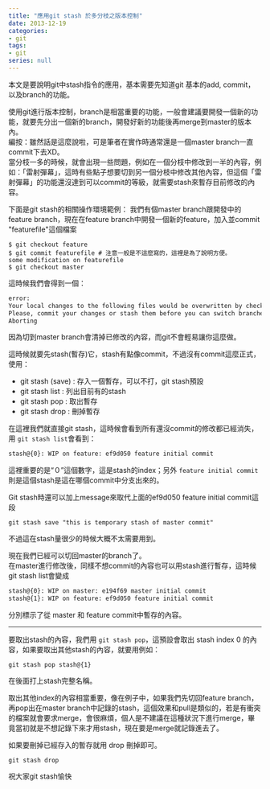 ```yaml
---
title: "應用git stash 於多分枝之版本控制"
date: 2013-12-19
categories:
- git
tags:
- git
series: null
---
```


本文是要說明git中stash指令的應用，基本需要先知道git 基本的add, commit，以及branch的功能。  

使用git進行版本控制，branch是相當重要的功能，一般會建議要開發一個新的功能，就要先分出一個新的branch，開發好新的功能後再merge到master的版本內。  
編按：雖然話是這麼說啦，可是筆者在實作時通常還是一個master branch一直commit下去XD。  
當分枝一多的時候，就會出現一些問題，例如在一個分枝中修改到一半的內容，例如：「雷射彈幕」，這時有些點子想要切到另一個分枝中修改其他內容，但這個「雷射彈幕」的功能還沒達到可以commit的等級，就需要stash來暫存目前修改的內容。  
<!--more-->

下面是git stash的相關操作環境範例： 我們有個master branch跟開發中的feature branch，現在在feature branch中開發一個新的feature，加入並commit "featurefile"這個檔案  
```shell
$ git checkout feature  
$ git commit featurefile # 注意一般是不這麼寫的，這裡是為了說明方便。  
some modification on featurefile  
$ git checkout master  
```
這時候我們會得到一個：  
```txt
error:  
Your local changes to the following files would be overwritten by checkout: featurefile
Please, commit your changes or stash them before you can switch branches.
Aborting
```
因為切到master branch會清掉已修改的內容，而git不會輕易讓你這麼做。  

這時候就要先stash(暫存)它，stash有點像commit，不過沒有commit這麼正式，使用：  

* git stash (save)  : 存入一個暫存，可以不打，git stash預設  
* git stash list  : 列出目前有的stash  
* git stash pop  : 取出暫存  
* git stash drop : 刪掉暫存  

在這裡我們就直接git stash，這時候會看到所有還沒commit的修改都已經消失，用 `git stash list`會看到：  

```txt
stash@{0}: WIP on feature: ef9d050 feature initial commit
```

這裡重要的是“０”這個數字，這是stash的index；另外 `feature initial commit` 則是這個stash是這在哪個commit中分支出來的。  

Git stash時還可以加上message來取代上面的ef9d050 feature initial commit這段  
```shell
git stash save "this is temporary stash of master commit"
```
不過這在stash量很少的時候大概不太需要用到。  

現在我們已經可以切回master的branch了。  
在master進行修改後，同樣不想commit的內容也可以用stash進行暫存，這時候git stash list會變成  
```txt
stash@{0}: WIP on master: e194f69 master initial commit  
stash@{1}: WIP on feature: ef9d050 feature initial commit
```
分別標示了從 master 和 feature commit中暫存的內容。  

---

要取出stash的內容，我們用 `git stash pop`，這預設會取出 stash index 0 的內容，如果要取出其他stash的內容，就要用例如：  
```shell
git stash pop stash@{1}
```
在後面打上stash完整名稱。  

取出其他index的內容相當重要，像在例子中，如果我們先切回feature branch，再pop出在master branch中記錄的stash，這個效果和pull是類似的，若是有衝突的檔案就會要求merge，會很麻煩，個人是不建議在這種狀況下進行merge，畢竟當初就是不想記錄下來才用stash，現在要是merge就記錄進去了。  

如果要刪掉已經存入的暫存就用 drop 刪掉即可。  
```shell
git stash drop
```

祝大家git stash愉快
